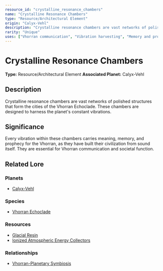 ```yaml
---
resource_id: "crystalline_resonance_chambers"
name: "Crystalline Resonance Chambers"
type: "Resource/Architectural Element"
origin: "Calyx-Vehl"
description: "Crystalline resonance chambers are vast networks of polished structures that form the cities of the Vhorran Echoclade. These chambers are designed to harness the planet's constant vibrations."
rarity: "Unique"
uses: ["Vhorran communication", "Vibration harvesting", "Memory and prophecy storage"]
---
```


# Crystalline Resonance Chambers

**Type:** Resource/Architectural Element
**Associated Planet:** Calyx-Vehl

## Description
Crystalline resonance chambers are vast networks of polished structures that form the cities of the Vhorran Echoclade. These chambers are designed to harness the planet's constant vibrations.

## Significance
Every vibration within these chambers carries meaning, memory, and prophecy for the Vhorran, as they have built their civilization from sound itself. They are essential for Vhorran communication and societal function.

## Related Lore

### Planets
*   [Calyx-Vehl](/planets/calyx-vehl)

### Species
*   [Vhorran Echoclade](/species/vhorran_echoclade)

### Resources
*   [Glacial Resin](/resources/glacial_resin)
*   [Ionized Atmospheric Energy Collectors](/resources/ionized_atmospheric_energy_collectors)

### Relationships
*   [Vhorran-Planetary Symbiosis](/relationships/calyx_vehl_vhorran_planetary_symbiosis) 